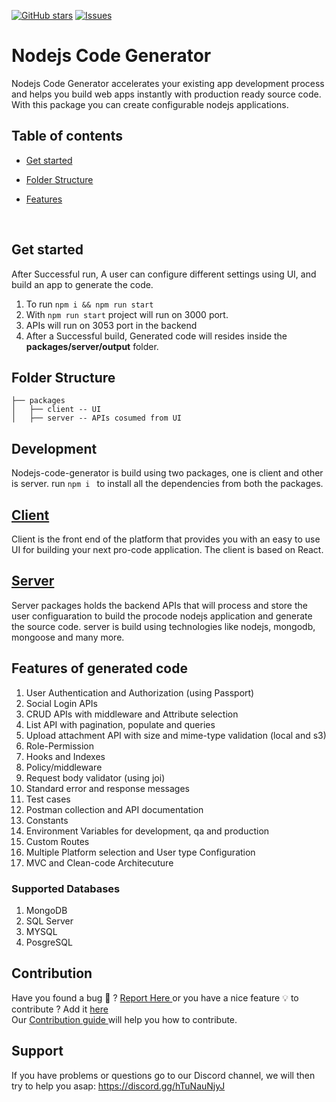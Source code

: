 [![GitHub stars](https://img.shields.io/github/stars/DhiWise/nodejs-code-generator?style=flat-square&color=yellow)](https://github.com/DhiWise/nodejs-code-generator)
[![Issues](https://img.shields.io/badge/PRs-welcome-brightgreen.svg?style=flat-square&color=66bb6a)](https://github.com/DhiWise/nodejs-code-generator/issues)

# Nodejs Code Generator
<p>
Nodejs Code Generator accelerates your existing app development process and helps you build web apps instantly with production ready source code. With this package you can create configurable nodejs applications.
<br/>
</p>

## Table of contents

* [Get started](#get-started)

* [Folder Structure](#folder-structure)

* [Features](#features-of-generated-code)

<br/>

## Get started 
After Successful run, A user can configure different settings using UI, and build an app to generate the code.
1. To run 
  ```npm i && npm run start```
2. With ```npm run start``` project will run on 3000 port.
3. APIs will run on 3053 port in the backend
4. After a Successful build, Generated code will resides inside the **packages/server/output** folder.


## Folder Structure
```
├── packages
│   ├── client -- UI
│   ├── server -- APIs cosumed from UI
```

## Development
Nodejs-code-generator is build using two packages, one is client and other is server. run ```npm i ``` to install all the dependencies from both the packages. 

## <a href="https://github.com/DhiWise/nodejs-code-generator/blob/master/packages/client/README.md">Client</a>
Client is the front end of the platform that provides you with an easy to use UI for building your next pro-code application. The client is based on React.

## <a href="https://github.com/DhiWise/nodejs-code-generator/blob/master/packages/server/README.md">Server</a>
Server packages holds the backend APIs that will process and store the user configuaration to build the procode nodejs application and generate the source code. server is build using technologies like nodejs, mongodb, mongoose and many more.

## Features of generated code
1. User Authentication and Authorization (using Passport)
2. Social Login APIs
3. CRUD APIs with middleware and Attribute selection
4. List API with pagination, populate and queries
5. Upload attachment API with size and mime-type validation (local and s3)
6. Role-Permission
8. Hooks and Indexes
9. Policy/middleware
10. Request body validator (using joi)
11. Standard error and response messages
12. Test cases
13. Postman collection and API documentation
15. Constants
17. Environment Variables for development, qa and production
18. Custom Routes
19. Multiple Platform selection and User type Configuration
20. MVC and Clean-code Architecuture 

### Supported Databases
1. MongoDB
2. SQL Server
3. MYSQL
4. PosgreSQL

## Contribution

Have you found a bug :lady_beetle: ? <a href="https://github.com/DhiWise/nodejs-code-generator/issues/new?assignees=&labels=type%3A%20bug&template=bug_report.md&title=">Report Here </a>
or you have a nice feature 💡 to contribute ? Add it <a href="https://github.com/DhiWise/nodejs-code-generator/issues/new?assignees=&labels=type%3A%20feature%20request&template=feature_request.md&title=">here </a> 
<br/>
Our <a href="https://github.com/DhiWise/nodejs-code-generator/blob/master/CONTRIBUTING.md">Contribution guide </a> will help you how to contribute.

## Support
If you have problems or questions go to our Discord channel, we will then try to help you asap:
https://discord.gg/hTuNauNjyJ
